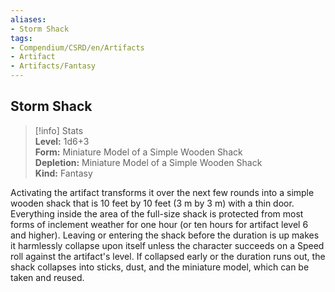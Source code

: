 ```yaml
---
aliases:
- Storm Shack
tags:
- Compendium/CSRD/en/Artifacts
- Artifact
- Artifacts/Fantasy
---
```


  
## Storm Shack  
>[!info] Stats  
> **Level:** 1d6+3  
> **Form:** Miniature Model of a Simple Wooden Shack  
> **Depletion:** Miniature Model of a Simple Wooden Shack  
> **Kind:** Fantasy
  
Activating the artifact transforms it over the next few rounds into a simple wooden shack that is 10 feet by 10 feet (3 m by 3 m) with a thin door. Everything inside the area of the full-size shack is protected from most forms of inclement weather for one hour (or ten hours for artifact level 6 and higher). Leaving or entering the shack before the duration is up makes it harmlessly collapse upon itself unless the character succeeds on a Speed roll against the artifact's level. If collapsed early or the duration runs out, the shack collapses into sticks, dust, and the miniature model, which can be taken and reused.